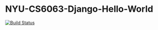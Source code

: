 # NYU-CS6063-Django-Hello-World

[![Build Status](https://app.travis-ci.com/samaraaugust/NYU-CS6063-Django-Hello-World.svg?token=RqwpGxePqaZza4rRcKv4&branch=main)](https://app.travis-ci.com/samaraaugust/NYU-CS6063-Django-Hello-World)